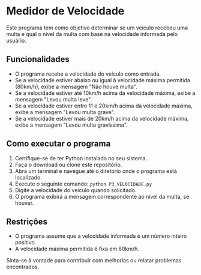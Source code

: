 # Medidor de Velocidade

Este programa tem como objetivo determinar se um veículo recebeu uma multa e qual o nível da multa com base na velocidade informada pelo usuário.

## Funcionalidades
- O programa recebe a velocidade do veículo como entrada.
- Se a velocidade estiver abaixo ou igual à velocidade máxima permitida (80km/h), exibe a mensagem "Não houve multa".
- Se a velocidade estiver até 10km/h acima da velocidade máxima, exibe a mensagem "Levou multa leve".
- Se a velocidade estiver entre 11 e 20km/h acima da velocidade máxima, exibe a mensagem "Levou multa grave".
- Se a velocidade estiver mais de 20km/h acima da velocidade máxima, exibe a mensagem "Levou multa gravíssima".

## Como executar o programa
1. Certifique-se de ter Python instalado no seu sistema.
2. Faça o download ou clone este repositório.
3. Abra um terminal e navegue até o diretório onde o programa está localizado.
4. Execute o seguinte comando: `python P3_VELOCIDADE.py`
5. Digite a velocidade do veículo quando solicitado.
6. O programa exibirá a mensagem correspondente ao nível da multa, se houver.

## Restrições
- O programa assume que a velocidade informada é um número inteiro positivo.
- A velocidade máxima permitida é fixa em 80km/h.

Sinta-se à vontade para contribuir com melhorias ou relatar problemas encontrados.
